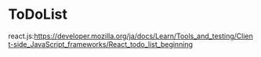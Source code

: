 # ToDoList
react.js:https://developer.mozilla.org/ja/docs/Learn/Tools_and_testing/Client-side_JavaScript_frameworks/React_todo_list_beginning
